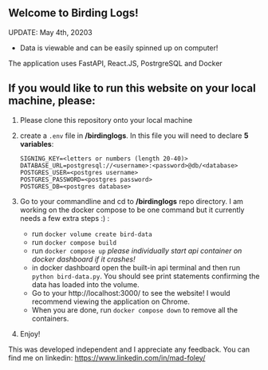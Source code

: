 ## Welcome to Birding Logs!

UPDATE: May 4th, 20203

- Data is viewable and can be easily spinned up on computer!

The application uses FastAPI, React.JS, PostrgreSQL and Docker

## If you would like to run this website on your local machine, please:

 1. Please clone this repository onto your local machine

 2. create a ```.env``` file in **/birdinglogs**. In this file you will need to declare **5 variables**:
    ```
    SIGNING_KEY=<letters or numbers (length 20-40)>
    DATABASE_URL=postgresql://<username>:<password>@db/<database>
    POSTGRES_USER=<postgres username>
    POSTGRES_PASSWORD=<postgres password>
    POSTGRES_DB=<postgres database>
    ```
 3. Go to your commandline and cd to **/birdinglogs** repo directory. I am working on the docker compose to be one command but it currently needs a few extra steps :)  :
    -   run ```docker volume create bird-data```
    -   run ```docker compose build```
    -   run ```docker compose up``` *please individually start api container on docker dashboard if it crashes!*
    - in docker dashboard open the built-in api terminal and then run ```python bird-data.py```. You should see print statements confirming the data has loaded into the volume.
    -   Go to your http://localhost:3000/ to see the website! I would recommend viewing the application on Chrome.
    -   When you are done, run ```docker compose down``` to remove all the containers.

 3. Enjoy!


This was developed independent and I appreciate any feedback. You can find me on linkedin:
https://www.linkedin.com/in/mad-foley/
